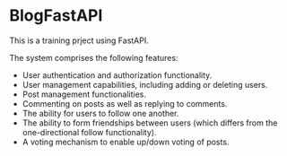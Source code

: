 ﻿# BlogFastAPI

This is a training prject using FastAPI.

The system comprises the following features:

- User authentication and authorization functionality.
- User management capabilities, including adding or deleting users.
- Post management functionalities.
- Commenting on posts as well as replying to comments.
- The ability for users to follow one another.
- The ability to form friendships between users (which differs from the one-directional follow functionality).
- A voting mechanism to enable up/down voting of posts.
